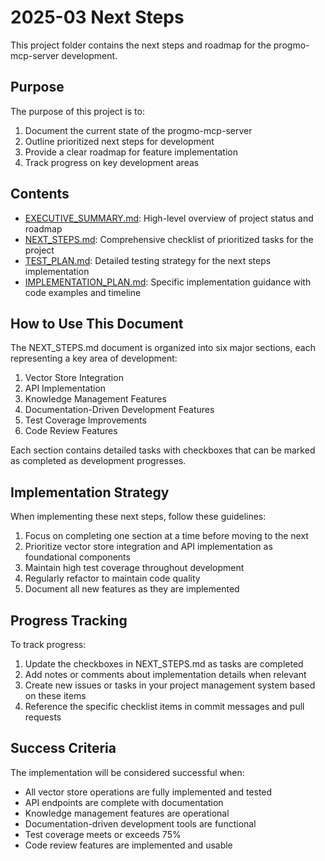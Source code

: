 # 2025-03 Next Steps

This project folder contains the next steps and roadmap for the progmo-mcp-server development.

## Purpose

The purpose of this project is to:

1. Document the current state of the progmo-mcp-server
2. Outline prioritized next steps for development
3. Provide a clear roadmap for feature implementation
4. Track progress on key development areas

## Contents

- [EXECUTIVE_SUMMARY.md](./EXECUTIVE_SUMMARY.md): High-level overview of project status and roadmap
- [NEXT_STEPS.md](./NEXT_STEPS.md): Comprehensive checklist of prioritized tasks for the project
- [TEST_PLAN.md](./TEST_PLAN.md): Detailed testing strategy for the next steps implementation
- [IMPLEMENTATION_PLAN.md](./IMPLEMENTATION_PLAN.md): Specific implementation guidance with code examples and timeline

## How to Use This Document

The NEXT_STEPS.md document is organized into six major sections, each representing a key area of development:

1. Vector Store Integration
2. API Implementation
3. Knowledge Management Features
4. Documentation-Driven Development Features
5. Test Coverage Improvements
6. Code Review Features

Each section contains detailed tasks with checkboxes that can be marked as completed as development progresses.

## Implementation Strategy

When implementing these next steps, follow these guidelines:

1. Focus on completing one section at a time before moving to the next
2. Prioritize vector store integration and API implementation as foundational components
3. Maintain high test coverage throughout development
4. Regularly refactor to maintain code quality
5. Document all new features as they are implemented

## Progress Tracking

To track progress:

1. Update the checkboxes in NEXT_STEPS.md as tasks are completed
2. Add notes or comments about implementation details when relevant
3. Create new issues or tasks in your project management system based on these items
4. Reference the specific checklist items in commit messages and pull requests

## Success Criteria

The implementation will be considered successful when:

- All vector store operations are fully implemented and tested
- API endpoints are complete with documentation
- Knowledge management features are operational
- Documentation-driven development tools are functional
- Test coverage meets or exceeds 75%
- Code review features are implemented and usable
